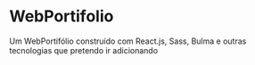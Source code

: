 # WebPortifolio
Um WebPortifólio construído com React.js, Sass, Bulma e outras tecnologias que pretendo ir adicionando
